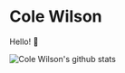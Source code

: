 # Cole Wilson
Hello! :wave:


![Cole Wilson's github stats](https://github-readme-stats.vercel.app/api?username=cole-wilson&count_private=true&show_icons=true&theme=prussian)
